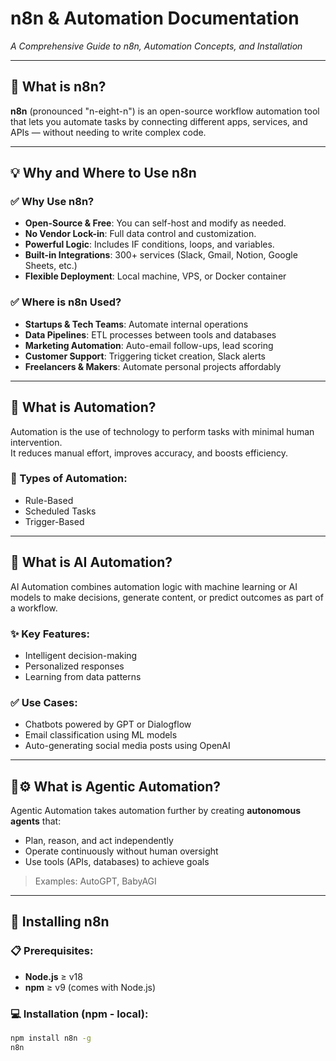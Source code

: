 # n8n & Automation Documentation

_A Comprehensive Guide to n8n, Automation Concepts, and Installation_

---

## 📌 What is n8n?

**n8n** (pronounced "n-eight-n") is an open-source workflow automation tool that lets you automate tasks by connecting different apps, services, and APIs — without needing to write complex code.

---

## 💡 Why and Where to Use n8n

### ✅ Why Use n8n?

- **Open-Source & Free**: You can self-host and modify as needed.  
- **No Vendor Lock-in**: Full data control and customization.  
- **Powerful Logic**: Includes IF conditions, loops, and variables.  
- **Built-in Integrations**: 300+ services (Slack, Gmail, Notion, Google Sheets, etc.)  
- **Flexible Deployment**: Local machine, VPS, or Docker container  

### ✅ Where is n8n Used?

- **Startups & Tech Teams**: Automate internal operations  
- **Data Pipelines**: ETL processes between tools and databases  
- **Marketing Automation**: Auto-email follow-ups, lead scoring  
- **Customer Support**: Triggering ticket creation, Slack alerts  
- **Freelancers & Makers**: Automate personal projects affordably  

---

## 🤖 What is Automation?

Automation is the use of technology to perform tasks with minimal human intervention.  
It reduces manual effort, improves accuracy, and boosts efficiency.

### 🔸 Types of Automation:

- Rule-Based  
- Scheduled Tasks  
- Trigger-Based  

---

## 🧠 What is AI Automation?

AI Automation combines automation logic with machine learning or AI models to make decisions, generate content, or predict outcomes as part of a workflow.

### ✨ Key Features:

- Intelligent decision-making  
- Personalized responses  
- Learning from data patterns  

### ✅ Use Cases:

- Chatbots powered by GPT or Dialogflow  
- Email classification using ML models  
- Auto-generating social media posts using OpenAI  

---

## 🧠⚙️ What is Agentic Automation?

Agentic Automation takes automation further by creating **autonomous agents** that:

- Plan, reason, and act independently  
- Operate continuously without human oversight  
- Use tools (APIs, databases) to achieve goals  

> Examples: AutoGPT, BabyAGI

---

## 🔧 Installing n8n

### 📋 Prerequisites:

- **Node.js** ≥ v18  
- **npm** ≥ v9 (comes with Node.js)

### 💻 Installation (npm - local):

```bash
npm install n8n -g
n8n
